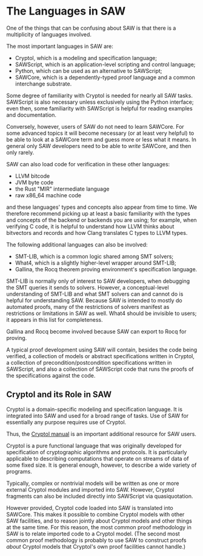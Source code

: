 # The Languages in SAW

One of the things that can be confusing about SAW is that there is a
multiplicity of languages involved.

The most important languages in SAW are:
 - Cryptol, which is a modeling and specification language;
 - SAWScript, which is an application-level scripting and control language;
 - Python, which can be used as an alternative to SAWScript;
 - SAWCore, which is a dependently-typed proof language and a common
   interchange substrate.

Some degree of familiarity with Cryptol is needed for nearly all SAW
tasks.
SAWScript is also necessary unless exclusively using the Python interface;
even then, some familiarity with SAWScript is helpful for reading examples
and documentation.

Conversely, however, users of SAW do not need to learn SAWCore.
For some advanced topics it will become necessary (or at least very
helpful) to be able to look at a SAWCore term and guess more or less
what it means.
In general only SAW developers need to be able to _write_ SAWCore, and
then only rarely.

SAW can also load code for verification in these other languages:
 - LLVM bitcode
 - JVM byte code
 - the Rust "MIR" intermediate language
 - raw x86_64 machine code

and these languages' types and concepts also appear from time to time.
We therefore recommend picking up at least a basic familiarity with
the types and concepts of the backend or backends you are using; for
example, when verifying C code, it is helpful to understand how LLVM
thinks about bitvectors and records and how Clang translates C types
to LLVM types.

The following additional languages can also be involved:
 - SMT-LIB, which is a common logic shared among SMT solvers;
 - What4, which is a slightly higher-level wrapper around SMT-LIB;
 - Gallina, the Rocq theorem proving environment's specification
   language.


SMT-LIB is normally only of interest to SAW developers, when debugging the
SMT queries it sends to solvers.
However, a conceptual-level understanding of SMT-LIB and what SMT
solvers can and cannot do is helpful for understanding SAW.
Because SAW is intended to mostly do automated proofs, many of the
restrictions of solvers manifest as restrictions or limitations in SAW
as well.
What4 should be invisible to users; it appears in this list for
completeness.

Gallina and Rocq become involved because SAW can export to Rocq for
proving.

A typical proof development using SAW will contain, besides the code
being verified, a collection of models or abstract specifications
written in Cryptol, a collection of precondition/postcondition
specifications written in SAWScript, and also a collection of
SAWScript code that runs the proofs of the specifications against the
code.

## Cryptol and its Role in SAW

Cryptol is a domain-specific modeling and specification language.
It is integrated into SAW and used for a broad range of tasks.
Use of SAW for essentially any purpose requires use of Cryptol.
<!-- XXX Update the Cryptol repository to publish a canonical link for this. -->
Thus, the
[Cryptol manual](https://cdn.prod.website-files.com/673b407e535dbf3b547179dd/677c422f88a92701db5a834d_ProgrammingCryptol.pdf)
is an important additional resource for SAW users.

Cryptol is a pure functional language that was originally developed
for specification of cryptographic algorithms and protocols.
It is 
particularly applicable to describing computations that operate on
streams of data of some fixed size.
It is general enough, however, to describe a wide variety of programs.

Typically, complex or nontrivial models will be written as one or more
external Cryptol modules and imported into SAW.
However, Cryptol fragments can also be included directly into SAWScript
via quasiquotation.
<!-- describe how you do this in the python interface -->

However provided, Cryptol code loaded into SAW is translated into
SAWCore.
This makes it possible to combine Cryptol models with other SAW
facilities, and to reason jointly about Cryptol models and other
things at the same time.
For this reason, the most common proof methodology in SAW is to
relate imported code to a Cryptol model.
(The second most common proof methodology is probably to use SAW
to construct proofs _about_ Cryptol models that Cryptol's own proof
facilities cannot handle.)
